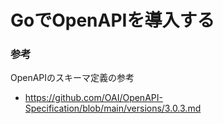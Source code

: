 # GoでOpenAPIを導入する

### 参考
OpenAPIのスキーマ定義の参考
- https://github.com/OAI/OpenAPI-Specification/blob/main/versions/3.0.3.md